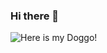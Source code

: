 ### Hi there 👋
![Here is my Doggo!](https://outwardhound.com/furtropolis/wp-content/uploads/2020/03/Doggo-Lingo-Post.jpg)
